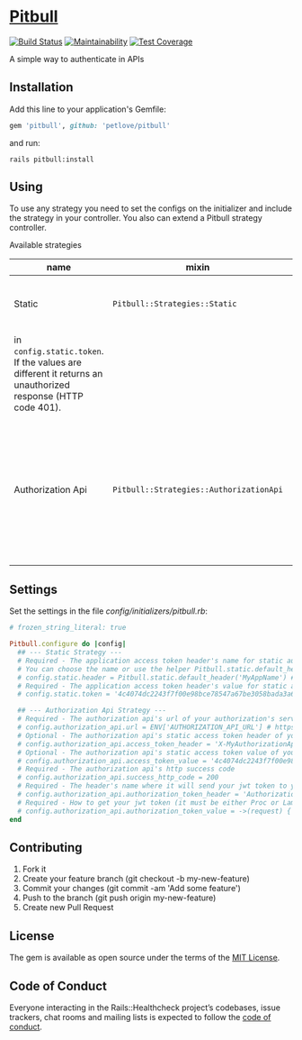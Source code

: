 # [Pitbull][gem_page]

[![Build Status][travis_status_image]][travis_page]
[![Maintainability][code_climate_maintainability_image]][code_climate_maintainability_page]
[![Test Coverage][code_climate_test_coverage_image]][code_climate_test_coverage_page]

A simple way to authenticate in APIs

## Installation

Add this line to your application's Gemfile:

```ruby
gem 'pitbull', github: 'petlove/pitbull'
```

and run:

```
rails pitbull:install
```

## Using

To use any strategy you need to set the configs on the initializer and include the strategy in your controller. You also can extend a Pitbull strategy controller.

Available strategies

| name | mixin | controller | how it works |
|------|-------|------------|--------------|
| Static | `Pitbull::Strategies::Static` | `Pitbull::Strategies::StaticController` | It verifies if the request contains a header with the name defined in `config.static.header` with the value set
in `config.static.token`. If the values are different it returns an unauthorized response (HTTP code 401). |
| Authorization Api | `Pitbull::Strategies::AuthorizationApi` | `Pitbull::Strategies::AuthorizationApiController` | It makes a request to your authorization server through settings defined in initializer. If the response HTTP code is different of success HTTP code setting it returns an unauthorized response (HTTP code 401). If it has a successful response, the response will be set in `@authorization_response`. |

## Settings
Set the settings in the file _config/initializers/pitbull.rb_:

```ruby
# frozen_string_literal: true

Pitbull.configure do |config|
  ## --- Static Strategy ---
  # Required - The application access token header's name for static authorization
  # You can choose the name or use the helper Pitbull.static.default_header passing your app's name
  # config.static.header = Pitbull.static.default_header('MyAppName') # X-MyAppName-Access-Token
  # Required - The application access token header's value for static authorization
  # config.static.token = '4c4074dc2243f7f00e98bce78547a67be3058bada3a6fbd4462c7684b2841e9b'

  ## --- Authorization Api Strategy ---
  # Required - The authorization api's url of your authorization's server
  # config.authorization_api.url = ENV['AUTHORIZATION_API_URL'] # https://my-authorization-api.domain.com/authorize
  # Optional - The authorization api's static access token header of your authorization's server
  # config.authorization_api.access_token_header = 'X-MyAuthorizationApi-Access-Token'
  # Optional - The authorization api's static access token value of your authorization's server
  # config.authorization_api.access_token_value = '4c4074dc2243f7f00e98bce78547a67be3058bada3a6fbd4462c7684b2841e9b'
  # Required - The authorization api's http success code
  # config.authorization_api.success_http_code = 200
  # Required - The header's name where it will send your jwt token to your authorization's server
  # config.authorization_api.authorization_token_header = 'Authorization'
  # Required - How to get your jwt token (it must be either Proc or Lambda)
  # config.authorization_api.authorization_token_value = ->(request) { request.headers['Authorization'] }
end
```

## Contributing

1. Fork it
2. Create your feature branch (git checkout -b my-new-feature)
3. Commit your changes (git commit -am 'Add some feature')
4. Push to the branch (git push origin my-new-feature)
5. Create new Pull Request

## License

The gem is available as open source under the terms of the [MIT License][mit_license_page].

## Code of Conduct

Everyone interacting in the Rails::Healthcheck project’s codebases, issue trackers, chat rooms and mailing lists is expected to follow the [code of conduct][code_of_conduct_page].

[gem_page]: https://github.com/petlove/pitbull
[code_of_conduct_page]: https://github.com/petlove/pitbull/blob/master/CODE_OF_CONDUCT.md
[mit_license_page]: https://opensource.org/licenses/MIT
[contributor_convenant_page]: http://contributor-covenant.org
[travis_status_image]: https://travis-ci.org/petlove/pitbull.svg?branch=master
[travis_page]: https://travis-ci.org/petlove/pitbull
[code_climate_maintainability_image]: https://api.codeclimate.com/v1/badges/46c218fa0151fca701f3/maintainability
[code_climate_maintainability_page]: https://codeclimate.com/github/petlove/pitbull/maintainability
[code_climate_test_coverage_image]: https://api.codeclimate.com/v1/badges/46c218fa0151fca701f3/test_coverage
[code_climate_test_coverage_page]: https://codeclimate.com/github/petlove/pitbull/test_coverage